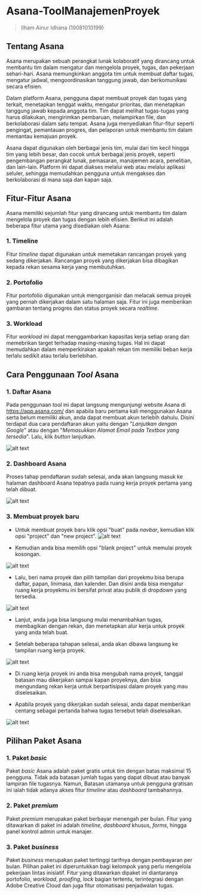 # Asana-ToolManajemenProyek
> Ilham Ainur Idhana (19081010199)

## Tentang Asana
   Asana merupakan sebuah perangkat lunak kolaboratif yang dirancang untuk membantu tim dalam mengatur dan mengelola proyek, tugas, dan pekerjaan sehari-hari. Asana memungkinkan anggota tim untuk membuat daftar tugas, mengatur jadwal, mengoordinasikan tanggung jawab, dan berkomunikasi secara efisien.

   Dalam platform Asana, pengguna dapat membuat proyek dan tugas yang terkait, menetapkan tenggat waktu, mengatur prioritas, dan menetapkan tanggung jawab kepada anggota tim. Tim dapat melihat tugas-tugas yang harus dilakukan, mengirimkan pembaruan, melampirkan file, dan berkolaborasi dalam satu tempat. Asana juga menyediakan fitur-fitur seperti pengingat, pemantauan progres, dan pelaporan untuk membantu tim dalam memantau kemajuan proyek.

   Asana dapat digunakan oleh berbagai jenis tim, mulai dari tim kecil hingga tim yang lebih besar, dan cocok untuk berbagai jenis proyek, seperti pengembangan perangkat lunak, pemasaran, manajemen acara, penelitian, dan lain-lain. Platform ini dapat diakses melalui web atau melalui aplikasi seluler, sehingga memudahkan pengguna untuk mengakses dan berkolaborasi di mana saja dan kapan saja.

## Fitur-Fitur Asana
   Asana memiliki sejumlah fitur yang dirancang untuk membantu tim dalam mengelola proyek dan tugas dengan lebih efisien. Berikut ini adalah beberapa fitur utama yang disediakan oleh Asana:
   
### 1. Timeline
Fitur *timeline* dapat digunakan untuk memetakan rancangan proyek yang sedang dikerjakan. Rancangan proyek yang dikerjakan bisa dibagikan kepada rekan sesama kerja yang membutuhkan.

### 2. Portofolio
Fitur portofolio digunakan untuk mengorganisir dan melacak semua proyek yang pernah dikerjakan dalam satu halaman saja. Fitur ini juga memberikan gambaran tentang progres dan status proyek secara *realtime*.

### 3. Workload
Fitur *workload* ini dapat menggambarkan kapasitas kerja setiap orang dan memebrikan target terhadap masing-masing tugas. Hal ini dapat memudahkan dalam memperkirakan apakah rekan tim memiliki beban kerja terlalu sedikit atau terlalu berlebihan.

## Cara Penggunaan *Tool* Asana
### 1. Daftar Asana
Pada penggunaan *tool* ini dapat langsung mengunjungi website Asana di https://app.asana.com/ dan apabila baru pertama kali menggunakan Asana serta belum memiliki akun, anda dapat membuat akun terlebih dahulu. Disini terdapat dua cara pendaftaran akun yaitu dengan "*Lanjutkan dengan Google*" atau dengan "*Memasukkan Alamat Email pada Textbox yang tersedia*". Lalu, klik *button* lanjutkan.

![alt text](https://github.com/ilhmainr/Asana-ProjectManagement/blob/main/image%20asana/asana%201.png)

### 2. Dashboard Asana
Proses tahap pendaftaran sudah selesai, anda akan langsung masuk ke halaman dashboard Asana tepatnya pada ruang kerja proyek pertama yang telah dibuat.

![alt text](https://github.com/ilhmainr/Asana-ProjectManagement/blob/main/image%20asana/asana%20home.png)

### 3. Membuat proyek baru
*   Untuk membuat proyek baru klik opsi "buat" pada *navbar*, kemudian klik opsi "project" dan "new project".
![alt text](https://github.com/ilhmainr/Asana-ProjectManagement/blob/main/image%20asana/asana%20new%20project.png)

*   Kemudian anda bisa memilih opsi "blank project" untuk memulai proyek kosongan.

![alt text](https://github.com/ilhmainr/Asana-ProjectManagement/blob/main/image%20asana/asana%20new%20project%202.png)

*   Lalu, beri nama proyek dan pilih tampilan dari proyekmu bisa berupa daftar, papan, linimasa, dan kalender. Dan disini anda bisa mengatur ruang kerja proyekmu ini bersifat privat atau publik di dropdown yang tersedia.

![alt text](https://github.com/ilhmainr/Asana-ProjectManagement/blob/main/image%20asana/asana%20new%20project%203.png)

*   Lanjut, anda juga bisa langsung mulai menambahkan tugas, membagikan dengan rekan, dan menetapkan alur kerja untuk proyek yang anda telah buat.

*   Setelah beberapa tahapan selesai, anda akan dibawa langsung ke tampilan ruang kerja proyek.

![alt text](https://github.com/ilhmainr/Asana-ProjectManagement/blob/main/image%20asana/asana%20task%202.png)

*   Di ruang kerja proyek ini anda bisa mengubah nama proyek, tanggal batasan mau dikerjakan sampai kapan proyeknya, dan bisa mengundang rekan kerja untuk berpartisipasi dalam proyek yang mau diselesaikan.

*   Apabila proyek yang dikerjakan sudah selesai, anda dapat memberikan centang sebagai pertanda bahwa tugas tersebut telah diselesaikan.

![alt text](https://github.com/ilhmainr/Asana-ProjectManagement/blob/main/image%20asana/Screenshot%202023-05-31%20215052.png)

## Pilihan Paket Asana
### 1. Paket *basic*
Paket *basic* Asana adalah paket gratis untuk tim dengan batas maksimal 15 pengguna. Tidak ada batasan jumlah tugas yang dapat dibuat atau banyak lampiran file tugasnya. Namun, Batasan utamanya untuk pengguna gratisan ini ialah tidak adanya akses fitur *timeline* atau *dashboard* tambahannya.

### 2. Paket *premium*
Paket *premium* merupakan paket berbayar menengah per bulan. Fitur yang ditawarkan di paket ini adalah *timeline*, *dashboard* khusus, *forms*, hingga panel kontrol admin untuk manajer.

### 3. Paket *business*
Paket *business* merupakan paket tertinggi tarifnya dengan pembayaran per bulan. Pilihan paket ini diperuntukkan bagi kelompok yang perlu mengelola pekerjaan lintas inisiatif. Fitur yang ditawarkan dipaket ini diantaranya portofolio, *workload*, *proofing*, *lock* bagian tertentu, terintegrasi dengan Adobe Creative Cloud dan juga fitur otomatisasi penjadwalan tugas.

